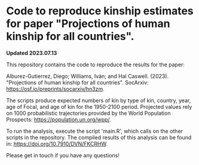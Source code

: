 # Code to reproduce kinship estimates for paper "Projections of human kinship for all countries".

**Updated 2023.07.13**

This repository contains the code to reproduce the results for the paper:

Alburez-Gutierrez, Diego; Williams, Iván; and Hal Caswell. (2023). "Projections of human kinship for all countries". SocArxiv: https://osf.io/preprints/socarxiv/hn3zm.

The scripts produce expected numbers of kin by type of kin, country, year, age of Focal, and age of kin for the 1950-2100 period. Projected values rely on 1000 probabilistic trajectories provided by the World Population Prospects: https://population.un.org/wpp/.

To run the analysis, execute the script 'main.R', which calls on the other scripts in the repository. The compiled results of this analysis can be found in: https://doi.org/10.7910/DVN/FKCRHW.

Please get in touch if you have any questions!
